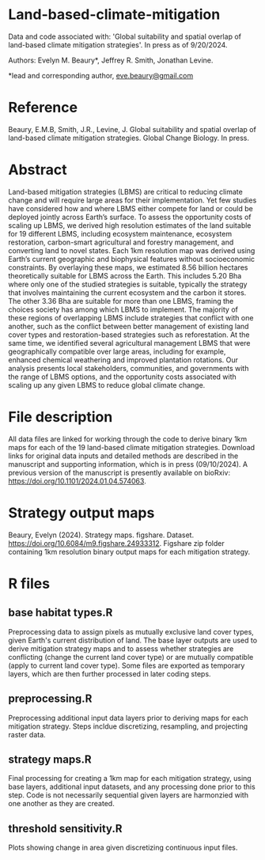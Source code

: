 # Land-based-climate-mitigation
Data and code associated with: 'Global suitability and spatial overlap of land-based climate mitigation strategies'. In press as of 9/20/2024.

Authors: Evelyn M. Beaury*, Jeffrey R. Smith, Jonathan Levine.

*lead and corresponding author, eve.beaury@gmail.com

# Reference

Beaury, E.M.B, Smith, J.R., Levine, J. Global suitability and spatial overlap of land-based climate mitigation strategies. Global Change Biology. In press.

# Abstract

Land-based mitigation strategies (LBMS) are critical to reducing climate change and will require large areas for their implementation. Yet few studies have considered how and where LBMS either compete for land or could be deployed jointly across Earth’s surface. To assess the opportunity costs of scaling up LBMS, we derived high resolution estimates of the land suitable for 19 different LBMS, including ecosystem maintenance, ecosystem restoration, carbon-smart agricultural and forestry management, and converting land to novel states. Each 1km resolution map was derived using Earth’s current geographic and biophysical features without socioeconomic constraints. By overlaying these maps, we estimated 8.56 billion hectares theoretically suitable for LBMS across the Earth. This includes 5.20 Bha where only one of the studied strategies is suitable, typically the strategy that involves maintaining the current ecosystem and the carbon it stores. The other 3.36 Bha are suitable for more than one LBMS, framing the choices society has among which LBMS to implement. The majority of these regions of overlapping LBMS include strategies that conflict with one another, such as the conflict between better management of existing land cover types and restoration-based strategies such as reforestation. At the same time, we identified several agricultural management LBMS that were geographically compatible over large areas, including for example, enhanced chemical weathering and improved plantation rotations. Our analysis presents local stakeholders, communities, and governments with the range of LBMS options, and the opportunity costs associated with scaling up any given LBMS to reduce global climate change.

# File description
All data files are linked for working through the code to derive binary 1km maps for each of the 19 land-based climate mitigation strategies. Download links for original data inputs and detailed methods are described in the manuscript and supporting information, which is in press (09/10/2024). A previous version of the manuscript is presently available on bioRxiv: https://doi.org/10.1101/2024.01.04.574063.

# Strategy output maps
Beaury, Evelyn (2024). Strategy maps. figshare. Dataset. https://doi.org/10.6084/m9.figshare.24933312.
Figshare zip folder containing 1km resolution binary output maps for each mitigation strategy.

# R files

## base habitat types.R

Preprocessing data to assign pixels as mutually exclusive land cover types, given Earth's current distribution of land. The base layer outputs are used to derive mitigation strategy maps and to assess whether strategies are conflicting (change the current land cover type) or are mutually compatible (apply to current land cover type). Some files are exported as temporary layers, which are then further processed in later coding steps.

## preprocessing.R

Preprocessing additional input data layers prior to deriving maps for each mitigation strategy. Steps incldue discretizing, resampling, and projecting raster data.

## strategy maps.R

Final processing for creating a 1km map for each mitigation strategy, using base layers, additional input datasets, and any processing done prior to this step. Code is not necessarily sequential given layers are harmonzied with one another as they are created.

## threshold sensitivity.R

Plots showing change in area given discretizing continuous input files.




